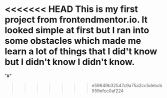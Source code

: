 <<<<<<< HEAD
This is my first project from frontendmentor.io. 
It looked simple at first but I ran into some obstacles which made me learn  a lot of things that I did't know but I didn't know I didn't know.
=======
"#"
>>>>>>> e59649b32547c9a75a2cc5debcb559efcc0af224
